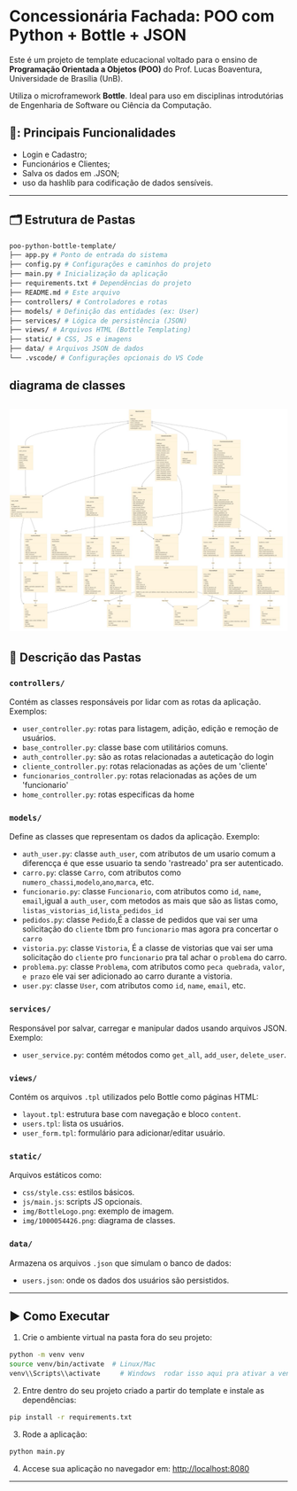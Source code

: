 # Concessionária Fachada: POO com Python + Bottle + JSON

Este é um projeto de template educacional voltado para o ensino de **Programação Orientada a Objetos (POO)** do Prof. Lucas Boaventura, Universidade de Brasília (UnB).

Utiliza o microframework **Bottle**. Ideal para uso em disciplinas introdutórias de Engenharia de Software ou Ciência da Computação.

## 📌: Principais Funcionalidades

- Login e Cadastro;
- Funcionários e Clientes;
- Salva os dados em .JSON;
- uso da hashlib para codificação de dados sensíveis.

---

## 🗂 Estrutura de Pastas

```bash
poo-python-bottle-template/
├── app.py # Ponto de entrada do sistema
├── config.py # Configurações e caminhos do projeto
├── main.py # Inicialização da aplicação
├── requirements.txt # Dependências do projeto
├── README.md # Este arquivo
├── controllers/ # Controladores e rotas
├── models/ # Definição das entidades (ex: User)
├── services/ # Lógica de persistência (JSON)
├── views/ # Arquivos HTML (Bottle Templating)
├── static/ # CSS, JS e imagens
├── data/ # Arquivos JSON de dados
└── .vscode/ # Configurações opcionais do VS Code
```

## diagrama de classes
![Diagrama de Class](static\img\1000054426.jpg)
---

## 📁 Descrição das Pastas

### `controllers/`
Contém as classes responsáveis por lidar com as rotas da aplicação. Exemplos:
- `user_controller.py`: rotas para listagem, adição, edição e remoção de usuários.
- `base_controller.py`: classe base com utilitários comuns.
- `auth_controller.py`: são as rotas relacionadas a auteticação do login
- `cliente_controller.py`: rotas relacionadas as ações de um 'cliente'
- `funcionarios_controller.py`: rotas relacionadas as ações de um 'funcionario'
- `home_controller.py`: rotas especificas da home 

### `models/`
Define as classes que representam os dados da aplicação. Exemplo:
- `auth_user.py`: classe `auth_user`, com atributos de um usario comum a diferencça é que esse usuario ta sendo 'rastreado' pra ser autenticado.
- `carro.py`: classe `Carro`, com atributos como `numero_chassi`,`modelo`,`ano`,`marca`, etc.
- `funcionario.py`: classe `Funcionario`, com atributos como `id`, `name`, `email`,igual a `auth_user`, com metodos as mais que são as listas como, `listas_vistorias_id`,`lista_pedidos_id`
- `pedidos.py`: classe `Pedido`,É a classe de pedidos que vai ser uma solicitação do `cliente` tbm pro `funcionario` mas agora pra concertar o ``carro``
- `vistoria.py`: classe `Vistoria`, É a classe de vistorias que vai ser uma solicitação do `cliente` pro `funcionario` pra tal achar o `problema` do carro.
- `problema.py`: classe `Problema`, com atributos como `peca quebrada`, `valor`, `e prazo` ele vai ser adicionado ao carro durante a vistoria.
- `user.py`: classe `User`, com atributos como `id`, `name`, `email`, etc.

### `services/`
Responsável por salvar, carregar e manipular dados usando arquivos JSON. Exemplo:
- `user_service.py`: contém métodos como `get_all`, `add_user`, `delete_user`.

### `views/`
Contém os arquivos `.tpl` utilizados pelo Bottle como páginas HTML:
- `layout.tpl`: estrutura base com navegação e bloco `content`.
- `users.tpl`: lista os usuários.
- `user_form.tpl`: formulário para adicionar/editar usuário.

### `static/`
Arquivos estáticos como:
- `css/style.css`: estilos básicos.
- `js/main.js`: scripts JS opcionais.
- `img/BottleLogo.png`: exemplo de imagem.
- `img/1000054426.png`: diagrama de classes.

### `data/`
Armazena os arquivos `.json` que simulam o banco de dados:
- `users.json`: onde os dados dos usuários são persistidos.

---

## ▶️ Como Executar

1. Crie o ambiente virtual na pasta fora do seu projeto:
```bash
python -m venv venv
source venv/bin/activate  # Linux/Mac
venv\\Scripts\\activate     # Windows  rodar isso aqui pra ativar a venv 
```

2. Entre dentro do seu projeto criado a partir do template e instale as dependências:
```bash
pip install -r requirements.txt
```

3. Rode a aplicação:
```bash
python main.py
```

4. Accese sua aplicação no navegador em: [http://localhost:8080](http://localhost:8080)

---


